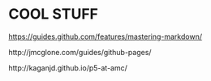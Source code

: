 # COOL STUFF

https://guides.github.com/features/mastering-markdown/
<p>http://jmcglone.com/guides/github-pages/</p>
http://kaganjd.github.io/p5-at-amc/
